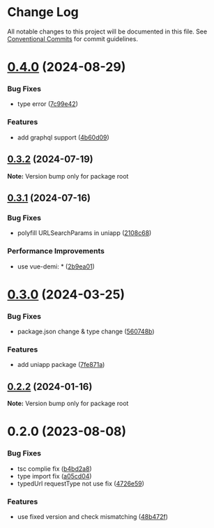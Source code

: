 # Change Log

All notable changes to this project will be documented in this file.
See [Conventional Commits](https://conventionalcommits.org) for commit guidelines.

# [0.4.0](https://github.com/aceHubert/ace-fetch/compare/v0.3.2...v0.4.0) (2024-08-29)


### Bug Fixes

* type error ([7c99e42](https://github.com/aceHubert/ace-fetch/commit/7c99e42beebfd1bc416099aa8c453e87e06d61e7))


### Features

* add graphql support ([4b60d09](https://github.com/aceHubert/ace-fetch/commit/4b60d09368191d79d34324143794b1af4ff44089))





## [0.3.2](https://github.com/aceHubert/ace-fetch/compare/v0.3.1...v0.3.2) (2024-07-19)

**Note:** Version bump only for package root





## [0.3.1](https://github.com/aceHubert/ace-fetch/compare/v0.3.0...v0.3.1) (2024-07-16)


### Bug Fixes

* polyfill URLSearchParams  in uniapp ([2108c68](https://github.com/aceHubert/ace-fetch/commit/2108c68d0d2aea3ad8a8aa1f529a5245b28ac0cd))


### Performance Improvements

* use vue-demi: * ([2b9ea01](https://github.com/aceHubert/ace-fetch/commit/2b9ea0124aa508ea90450d66f318cf542e04a2de))





# [0.3.0](https://github.com/aceHubert/ace-fetch/compare/v0.2.2...v0.3.0) (2024-03-25)


### Bug Fixes

* package.json change & type change ([560748b](https://github.com/aceHubert/ace-fetch/commit/560748b5e1a3b3e6eaa157719fb1070f72a030df))


### Features

* add uniapp package ([7fe871a](https://github.com/aceHubert/ace-fetch/commit/7fe871aa7c60772f7c96cb1162ea7b01881ee6f5))





## [0.2.2](https://github.com/aceHubert/ace-fetch/compare/v0.2.0...v0.2.2) (2024-01-16)

**Note:** Version bump only for package root





# 0.2.0 (2023-08-08)


### Bug Fixes

* tsc complie fix ([b4bd2a8](https://github.com/aceHubert/ace-fetch/commit/b4bd2a8217b219eca8371d253d1bb711aca49c9e))
* type import fix ([a05cd04](https://github.com/aceHubert/ace-fetch/commit/a05cd044dd76448bba03032ec41d457eb704fcc4))
* typedUrl requestType not use fix ([4726e59](https://github.com/aceHubert/ace-fetch/commit/4726e592af67333216b065abad6e019507c2ab18))


### Features

* use fixed version and check mismatching ([48b472f](https://github.com/aceHubert/ace-fetch/commit/48b472f0b96c9810d73f0b312a767d3ef7a6d206))
